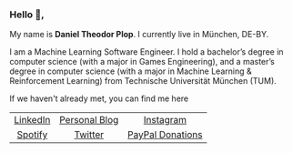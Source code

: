### Hello 👋,

My name is **Daniel Theodor Plop**. I currently live in München, DE-BY.

I am a Machine Learning Software Engineer. 
I hold a bachelor’s degree in computer science (with a major in Games Engineering), 
and a master’s degree in computer science (with a major in Machine Learning & Reinforcement Learning) from Technische Universität München (TUM).

If we haven't already met, you can find me here

<center>
  
<table>
<tbody>
</td></tr></thead>
<tr class="odd">
<td style="text-align: center;"><a href="https://linkedin.com/in/plopd">LinkedIn</a></td>
<td style="text-align: center;"><a href="https://plopd.github.io">Personal Blog</a></td>
<td style="text-align: center;"><a href="https://www.instagram.com/_danielplop_">Instagram</a></td>
</tr>
<tr class="even">
<td style="text-align: center;"><a href="https://open.spotify.com/user/dantevertigo">Spotify</a></td>
<td style="text-align: center;"><a href="https://twitter.com/DanielTPlop">Twitter</a></td>
<td style="text-align: center;"><a href="https://paypal.me/plopd">PayPal Donations</a></td>
</tr>
</tbody>
</table>

</center>

<!--
**plopd/plopd** is a ✨ _special_ ✨ repository because its `README.md` (this file) appears on your GitHub profile.

Here are some ideas to get you started:

- 🔭 I’m currently working on ...
- 🌱 I’m currently learning ...
- 👯 I’m looking to collaborate on ...
- 🤔 I’m looking for help with ...
- 💬 Ask me about ...
- 📫 How to reach me: ...
- 😄 Pronouns: ...
- ⚡ Fun fact: ...
-->
